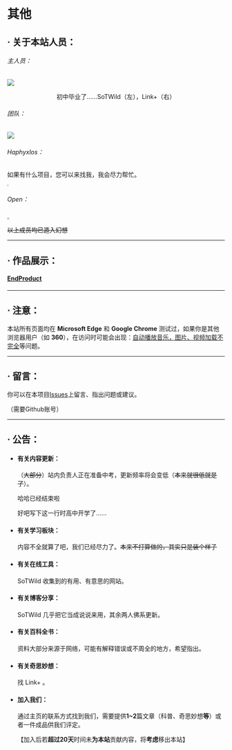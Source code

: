 # 其他

## · 关于本站人员：

###### 主人员：

![](https://i2.imgu.cc/images/2022/06/21/C8QF4.jpg)

<center>初中毕业了……SoTWild（左），Link+（右）</center>

###### 团队：

![](https://s2.loli.net/2022/02/24/KwO16QftRhuGUng.jpg)



###### Haphyxlos：

如果有什么项目，您可以来找我，我会尽力帮忙。

<img src="https://s2.loli.net/2022/03/06/LCgDhFBzW3KpoxN.jpg" style="zoom:20%;" />



###### Open：

<img src="https://i2.imgu.cc/images/2022/06/25/C8FUs.jpg" style="zoom:30%;" />

~~以上成员均已遁入幻想~~

------

## · 作品展示：

#### [EndProduct](/others/EndProduct.html)

------

## · 注意：

本站所有页面均在 **Microsoft Edge** 和 **Google Chrome** 测试过，如果你是其他浏览器用户（如 **360**），在访问时可能会出现：<u>自动播放音乐，图片、视频加载不完全</u>等问题。

------

## · 留言：

你可以在本项目[Issues](https://github.com/SoTWild/SoTWild.github.io/issues)上留言、指出问题或建议。

（需要Github账号）

------

## · 公告：

- #### 有关内容更新：

	（~~大部分~~）站内负责人正在准备中考，更新频率将会变低（~~本来就很低就是了~~）。
	
	哈哈已经结束啦
	
	好吧写下这一行时高中开学了……



- #### 有关学习板块：

	内容不全就算了吧，我们已经尽力了。~~本来不打算做的，其实只是装个样子~~



- #### 有关在线工具：

	SoTWild 收集到的有用、有意思的网站。



- #### 有关博客分享：

	SoTWild 几乎把它当成说说来用，其余两人佛系更新。



- #### 有关百科全书：

	资料大部分来源于网络，可能有解释错误或不周全的地方，希望指出。



- #### 有关奇思妙想：

	找 Link+ 。



- #### 加入我们：

	通过主页的联系方式找到我们，需要提供**1~2**篇文章（科普、奇思妙想**等**）或者一件成品供我们评定。
	
	【加入后若**超过20天**时间未**为本站**贡献内容，将**考虑**移出本站】
